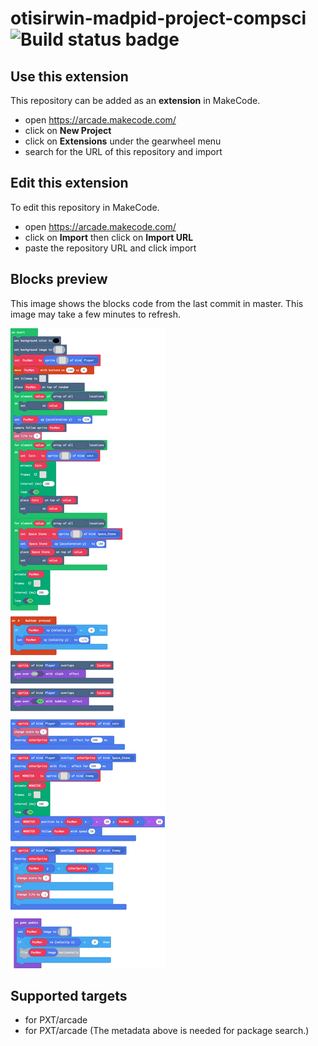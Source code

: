 # otisirwin-madpid-project-compsci ![Build status badge](https://github.com/otisirwin/otisirwin-madpid-project-compsci/workflows/MakeCode/badge.svg)



## Use this extension

This repository can be added as an **extension** in MakeCode.

* open https://arcade.makecode.com/
* click on **New Project**
* click on **Extensions** under the gearwheel menu
* search for the URL of this repository and import

## Edit this extension

To edit this repository in MakeCode.

* open https://arcade.makecode.com/
* click on **Import** then click on **Import URL**
* paste the repository URL and click import

## Blocks preview

This image shows the blocks code from the last commit in master.
This image may take a few minutes to refresh.

![A rendered view of the blocks](https://github.com/otisirwin/otisirwin-madpid-project-compsci/raw/master/.makecode/blocks.png)

## Supported targets

* for PXT/arcade
* for PXT/arcade
(The metadata above is needed for package search.)

